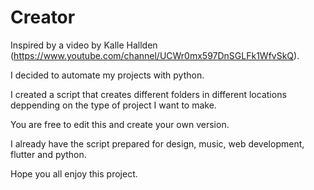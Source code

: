# Creator

Inspired by a video by Kalle Hallden (https://www.youtube.com/channel/UCWr0mx597DnSGLFk1WfvSkQ).

I decided to automate my projects with python.

I created a script that creates different folders in different locations deppending on the type of project I want to make.

You are free to edit this and create your own version.

I already have the script prepared for design, music, web development, flutter and python.

Hope you all enjoy this project.
